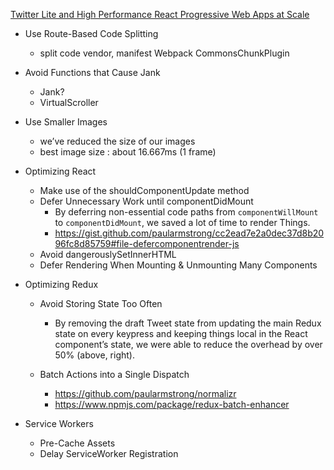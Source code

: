 [Twitter Lite and High Performance React Progressive Web Apps at Scale](https://medium.com/@paularmstrong/twitter-lite-and-high-performance-react-progressive-web-apps-at-scale-d28a00e780a3)


- Use Route-Based Code Splitting
  - split code vendor, manifest Webpack  CommonsChunkPlugin 

- Avoid Functions that Cause Jank
  - Jank?
  - VirtualScroller

- Use Smaller Images
  - we’ve reduced the size of our images 
  - best image size : about 16.667ms (1 frame)

- Optimizing React
  - Make use of the shouldComponentUpdate method
  - Defer Unnecessary Work until componentDidMount
    - By deferring non-essential code paths from `componentWillMount` to `componentDidMount`, we saved a lot of time to render Things.
    - https://gist.github.com/paularmstrong/cc2ead7e2a0dec37d8b2096fc8d85759#file-defercomponentrender-js
  - Avoid dangerouslySetInnerHTML
  - Defer Rendering When Mounting & Unmounting Many Components

- Optimizing Redux
  - Avoid Storing State Too Often
    - By removing the draft Tweet state from updating the main Redux state on every keypress and keeping things local in the React component’s state, we were able to reduce the overhead by over 50% (above, right).

  - Batch Actions into a Single Dispatch
    - https://github.com/paularmstrong/normalizr
    - https://www.npmjs.com/package/redux-batch-enhancer
- Service Workers
  - Pre-Cache Assets
  - Delay ServiceWorker Registration
